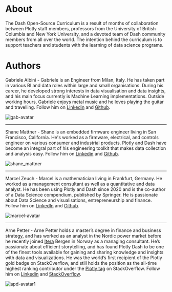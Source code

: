 # About
The Dash Open-Source Curriculum is a result of months of collaboration between Plotly staff members, professors from the University of British Columbia and New York University, and a devoted team of Dash community members from all over the world. The intention behind the curriculum is to support teachers and students with the learning of data science programs. 

# Authors

Gabriele Albini - 
Gabriele is an Engineer from Milan, Italy. He has taken part in various BI and data roles within large and small organisations. During his career, he developed strong interests in data visualisation and data insights, and his main focus currently is Machine Learning implementations. Outside working hours, Gabriele enjoys metal music and he loves playing the guitar and travelling. Follow him on [Linkedin](https://www.linkedin.com/in/gabriele-albini-85100549/) and [Github](https://github.com/gabri-al). 

![gab-avatar](./about_files/GA_Avatar.png)

***

Shane Mattner -
Shane is an embedded firmware engineer living in San Francisco, California. He's worked as a firmware, electrical, and controls engineer on various consumer and industrial products. Plotly and Dash have become an integral part of his engineering toolkit that makes data collection and analysis easy. Follow him on [Linkedin](https://www.linkedin.com/in/shane-mattner-071b7941/) and [Github](https://github.com/shanemmattner).

![shane_mattner](./about_files/shane_mattner.jpeg)

***

Marcel Zeuch - 
Marcel is a mathematician living in Frankfurt, Germany.  He worked as a management consultant as well as a quantitative and data analyst. He has been using Plotly and Dash since 2020 and is the co-author of a Data Science compendium, published by Springer. He is passionate about Data Science and visualisations, entrepreneurship and finance. Follow him on [LinkedIn](https://de.linkedin.com/in/marcel-zeuch) and [Github](https://github.com/MarcelZeuch).

![marcel-avatar](./about_files/marcel-bio1.png)

***

Arne Petter - 
Arne Petter holds a master’s degree in finance and business strategy, and has worked as an analyst in the Nordic power market before he recently joined [Itera](https://www.itera.com/) Bergen in Norway as a managing consultant. He’s passionate about efficient storytelling, and has found Plotly Dash to be one of the finest tools available for gaining and sharing knowledge and insights with data and visualizations. He was the world’s first recipient of the Plotly gold badge on StackOverflow, and still holds the position as the all-time highest ranking contributor under the [Plotly tag](https://stackoverflow.com/tags/plotly/topusers) on StackOverflow. Follow him on [Linkedin](https://www.linkedin.com/in/arne-petter-drageset-459b608/) and [StackOverflow](https://stackoverflow.com/users/3437787/vestland).

![apd-avatar1](./about_files/apd2-res.png)



